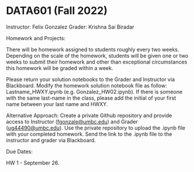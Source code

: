 # DATA601 (Fall 2022)
Instructor: Felix Gonzalez
Grader: Krishna Sai Biradar

Homework and Projects:

There will be homework assigned to students roughly every two weeks. Depending on the scale of the homework, students will be given one or two weeks to submit their homework and other than exceptional circumstances this homework will be graded within a week. 

Please return your solution notebooks to the Grader and Instructor via Blackboard. Modify the homework solution notebook file as follow: Lastname_HWXY.ipynb (e.g. Gonzalez_HW02.ipynb). If there is someone with the same last-name in the class, please add the initial of your first name between your last name and HWXY.


Alternative Approach: Create a private Github repository and provide access to Instructor (fgonzale@umbc.edu) and Grader (ug44490@umbc.edu). Use the private repository to upload the .ipynb file with your completed homework. Send the link to the .ipynb file to the instructor and grader via Blackboard.

Due Dates:

HW 1 - September 26.


